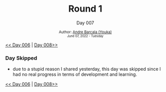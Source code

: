 <div align="center">
  <h1>Round 1</h1>
  <p>Day 007</p>

  <sub>
    Author: <a href='https://github.com/yrnmsk'>Andre Barcala (Youka)</a><br />
    <small> June 07, 2022 - Tuesday </small>
  </sub>
</div>

[<< Day 006](day006.md) | [Day 008>>](day008.md)

### Day Skipped

- due to a stupid reason I shared yesterday, this day was skipped since I had no real progress in terms of development and learning.

[<< Day 006](day006.md) | [Day 008>>](day008.md)
